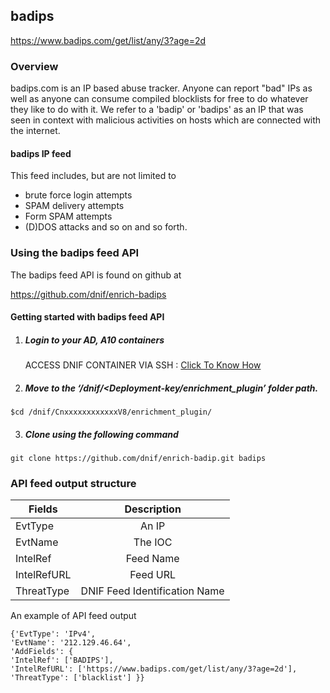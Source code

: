 ## badips   
  https://www.badips.com/get/list/any/3?age=2d

### Overview
badips.com is an IP based abuse tracker. Anyone can report "bad" IPs as well as anyone can consume compiled blocklists for free to do whatever they like to do with it.
We refer to a 'badip' or 'badips' as an IP that was seen in context with malicious activities on hosts which are connected with the internet. 


#### badips IP feed
This feed includes, but are not limited to
- brute force login attempts
- SPAM delivery attempts
- Form SPAM attempts 
- (D)DOS attacks and so on and so forth.


### Using the badips feed API
 The badips feed API is found on github at

https://github.com/dnif/enrich-badips

#### Getting started with badips feed API

1. #####    Login to your AD, A10 containers  
   ACCESS DNIF CONTAINER VIA SSH : [Click To Know How](https://dnif.it/docs/guides/tutorials/access-dnif-container-via-ssh.html)
2. #####    Move to the ‘/dnif/<Deployment-key/enrichment_plugin’ folder path.
```
$cd /dnif/CnxxxxxxxxxxxxV8/enrichment_plugin/
```
3. #####   Clone using the following command  
```  
git clone https://github.com/dnif/enrich-badip.git badips
```
### API feed output structure
  | Fields        | Description  |
| ------------- |:-------------:|
| EvtType      | An IP |
| EvtName      | The IOC      |
| IntelRef | Feed Name      |
| IntelRefURL | Feed URL      |
| ThreatType | DNIF Feed Identification Name |      

An example of API feed output
```
{'EvtType': 'IPv4',
'EvtName': '212.129.46.64',
'AddFields': {
'IntelRef': ['BADIPS'],
'IntelRefURL': ['https://www.badips.com/get/list/any/3?age=2d'],
'ThreatType': ['blacklist'] }}
```
